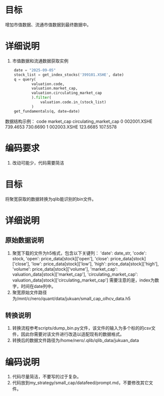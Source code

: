 # 目标
增加市值数据、流通市值数据到最终数据中。
# 详细说明
1. 市值数据和流通数据获取实例
```python
    date = "2025-09-05"
    stock_list = get_index_stocks('399101.XSHE', date)
    q = query(
            valuation.code,
            valuation.market_cap,
            valuation.circulating_market_cap
            ).filter(
                valuation.code.in_(stock_list)
            )
    get_fundamentals(q, date=date)
```
数据结构示例：
    code	market_cap	circulating_market_cap
0	002001.XSHE	739.4653	730.6690
1	002003.XSHE	123.6685	107.5578

# 编码要求
1. 改动可能少，代码需要简洁

# 目标
将聚宽获取的数据转换为qlib能识别的bin文件。
# 详细说明
## 原始数据说明
1. 聚宽下载的文件为h5格式，包含以下关键列：
'date': date_str,
'code': stock,
'open': price_data[stock]['open'],
'close': price_data[stock]['close'], 
'low': price_data[stock]['low'],
'high': price_data[stock]['high'],
'volume': price_data[stock]['volume'],
'market_cap': valuation_data[stock]['market_cap'],
'circulating_market_cap': valuation_data[stock]['circulating_market_cap']
需要注意的是，index为数字，时间在date列中。
2. 聚宽原始文件路径为/mnt/c/nero/quant/data/jukuan/small_cap_olhcv_data.h5
## 转换说明
1. 转换流程参考scripts/dump_bin.py文件，该文件的输入为多个标的的csv文件，因此你需要对该文件进行改造以适配现有的数据格式。
2. 转换后的数据文件路径为/home/nero/.qlib/qlib_data/jukuan_data
# 编码说明
1. 代码尽量简洁，不要写的过于复杂。
2. 代码放到my_strategy/small_cap/datafeed/prompt.md，不要修改其它文件。